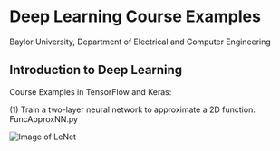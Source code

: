 # Deep Learning Course Examples
Baylor University, Department of Electrical and Computer Engineering

## Introduction to Deep Learning

Course Examples in TensorFlow and Keras:

(1) Train a two-layer neural network to approximate a 2D function:    FuncApproxNN.py

![Image of LeNet](https://github.com/ProfessorDong/Deep-Learning-Course-Examples/blob/master/figures/lenet.svg)
